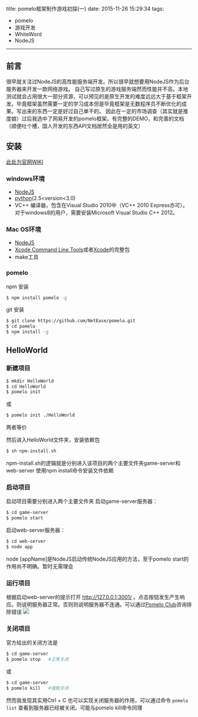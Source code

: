 title: pomelo框架制作游戏初探(一)
date: 2015-11-26 15:29:34
tags: 
- pomelo
- 游戏开发
- WhiteWord
- NodeJS
---
## 前言 ##
很早就关注过NodeJS的高性能服务端开发。所以很早就想要用NodeJS作为后台服务器来开发一款网络游戏。
自己写过原生的游戏服务端然而性能并不高。本地测试就会占用很大一部分资源，可以预见的是原生开发的难度远远大于基于框架开发。毕竟框架虽然需要一定的学习成本但是毕竟框架是无数程序员不断优化的成果。写出来的东西一定是好过自己单干的。
因此在一定的市场调查（其实就是推度娘）过后我选中了网易开发的pomelo框架。有完整的DEMO，和完善的文档（顺便吐个槽，国人开发的东西API文档居然全是用的英文）

## 安装 ##
[此处为官网WIKI](https://github.com/NetEase/pomelo/wiki/%E5%AE%89%E8%A3%85pomelo)
### windows环境 ###
- [NodeJS](http://nodejs.org/download/)
- [python](https://www.python.org/)(2.5<version<3.0)
- VC++ 编译器，包含在Visual Studio 2010中（VC++ 2010 Express亦可）。对于windows8的用户，需要安装Microsoft Visual Studio C++ 2012。
### Mac OS环境 ###
- [NodeJS](http://nodejs.org/download/)
- [Xcode Command Line Tools](https://developer.apple.com/downloads/index.action?q=xcode)或者[Xcode](https://developer.apple.com/xcode/)的完整包
- make工具

### pomelo ###
npm 安装
``` bash
$ npm install pomelo -g
```
git 安装
``` bash
$ git clone https://github.com/NetEase/pomelo.git
$ cd pomelo
$ npm install -g
```

## HelloWorld ##
### 新建项目 ###
``` bash
$ mkdir HelloWorld
$ cd HelloWorld
$ pomelo init
```
或
``` bash
$ pomelo init ./HelloWorld
```
两者等价

然后进入HelloWorld文件夹，安装依赖包
``` bash
$ sh npm-install.sh
```
npm-install.sh的逻辑就是分别进入该项目的两个主要文件夹game-server和web-server
使用npm install命令安装文件依赖

### 启动项目 ###
启动项目需要分别进入两个主要文件夹
启动game-server服务器：
``` bash
$ cd game-server
$ pomelo start
```
启动web-server服务器：
``` bash
$ cd web-server
$ node app 
```

node [appName]是NodeJS启动传统NodeJS应用的方法，至于pomelo start的作用尚不明确。暂时无需理会

### 运行项目 ###
根据启动web-server的提示打开 http://127.0.0.1:3001/ 。点击按钮发生产生响应。则说明服务器正常。否则则说明服务器不连通。可以通过[Pomelo Club](http://nodejs.netease.com/)咨询排除错误
![](https://github.com/NetEase/pomelo/wiki/images/helloworld_test_snapshot.png)

### 关闭项目 ###
官方给出的关闭方法是
``` bash
$ cd game-server
$ pomelo stop	#正常关闭
```
或
``` bash
$ cd game-server
$ pomelo kill	#强制关闭
```
然而我发现其实用Ctrl + C 也可以实现关闭服务器的作用，可以通过命令 `pomelo list` 查看到服务器已经被关闭。可能与pomelo kill命令同理
